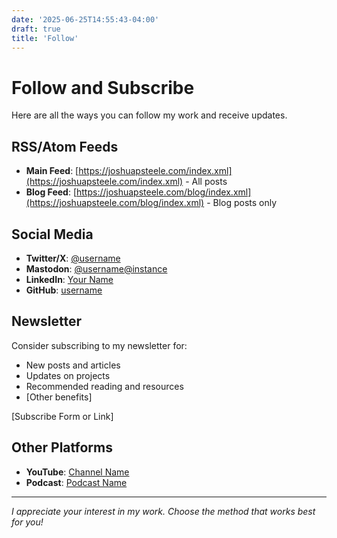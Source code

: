 ```yaml
---
date: '2025-06-25T14:55:43-04:00'
draft: true
title: 'Follow'
---
```


# Follow and Subscribe

Here are all the ways you can follow my work and receive updates.

## RSS/Atom Feeds

- **Main Feed**: [https://joshuapsteele.com/index.xml](https://joshuapsteele.com/index.xml) - All posts
- **Blog Feed**: [https://joshuapsteele.com/blog/index.xml](https://joshuapsteele.com/blog/index.xml) - Blog posts only

## Social Media

- **Twitter/X**: [@username](https://twitter.com/username)
- **Mastodon**: [@username@instance](https://instance/@username)
- **LinkedIn**: [Your Name](https://linkedin.com/in/username)
- **GitHub**: [username](https://github.com/username)

## Newsletter

Consider subscribing to my newsletter for:
- New posts and articles
- Updates on projects
- Recommended reading and resources
- [Other benefits]

[Subscribe Form or Link]

## Other Platforms

- **YouTube**: [Channel Name](https://youtube.com/channel)
- **Podcast**: [Podcast Name](https://podcast-link)

---

*I appreciate your interest in my work. Choose the method that works best for you!*

